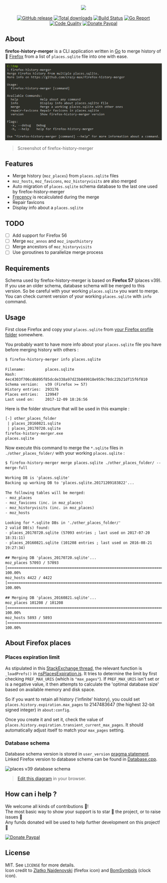 <p align="center"><a href="https://github.com/crazy-max/firefox-history-merger" target="_blank"><img width="100"src="https://raw.githubusercontent.com/crazy-max/firefox-history-merger/master/.res/firefox-history-merger.png"></a></p>

<p align="center">
  <a href="https://github.com/crazy-max/firefox-history-merger/releases/latest"><img src="https://img.shields.io/github/release/crazy-max/firefox-history-merger.svg?style=flat-square" alt="GitHub release"></a>
  <a href="https://github.com/crazy-max/firefox-history-merger/releases/latest"><img src="https://img.shields.io/github/downloads/crazy-max/firefox-history-merger/total.svg?style=flat-square" alt="Total downloads"></a>
  <a href="https://travis-ci.org/crazy-max/firefox-history-merger"><img src="https://img.shields.io/travis/crazy-max/firefox-history-merger/master.svg?style=flat-square" alt="Build Status"></a>
  <a href="https://goreportcard.com/report/github.com/crazy-max/firefox-history-merger"><img src="https://goreportcard.com/badge/github.com/crazy-max/firefox-history-merger?style=flat-square" alt="Go Report"></a>
  <a href="https://www.codacy.com/app/crazy-max/firefox-history-merger"><img src="https://img.shields.io/codacy/grade/85a6dc4ddaf14aeba2c4f1876126d785.svg?style=flat-square" alt="Code Quality"></a>
  <a href="https://www.paypal.com/cgi-bin/webscr?cmd=_s-xclick&hosted_button_id=ZMSMB3MERGPE8"><img src="https://img.shields.io/badge/donate-paypal-7057ff.svg?style=flat-square" alt="Donate Paypal"></a>
</p>

## About

**firefox-history-merger** is a CLI application written in [Go](https://golang.org/) to merge history of 🦊 [Firefox](https://www.mozilla.org/en-US/firefox/) from a list of `places.sqlite` file into one with ease.

![](.res/screenshot-20171210.png)
> Screenshot of firefox-history-merger

## Features

* Merge history (`moz_places`) from `places.sqlite` files
* `moz_hosts`, `moz_favicons`, `moz_historyvisits` are also merged
* Auto migration of `places.sqlite` schema database to the last one used by firefox-history-merger
* [Frecency](https://developer.mozilla.org/en-US/docs/Mozilla/Tech/Places/Frecency_algorithm) is recalculated during the merge
* Repair favicons
* Display info about a `places.sqlite`

## TODO

* [ ] Add support for Firefox 56
* [ ] Merge `moz_annos` and `moz_inputhistory`
* [ ] Merge ancestors of `moz_historyvisits`
* [ ] Use goroutines to parallelize merge process

## Requirements

Schema used by firefox-history-merger is based on **Firefox 57** (places v39). If you use an older schema, database schema will be merged to this version. So be careful with your working `places.sqlite` you want to merge.<br />
You can check current version of your working `places.sqlite` with `info` command.

## Usage

First close Firefox and copy your `places.sqlite` from [your Firefox profile folder](https://support.mozilla.org/en-US/kb/profiles-where-firefox-stores-user-data) somewhere. 

You probably want to have more info about your `places.sqlite` file you have before merging history with others :

```
$ firefox-history-merger info places.sqlite

Filename:         places.sqlite
Hash:             4ec4303f706cd6895f85dcde338a97d23b849918e959c70dc22b21df15f6f810
Schema version:   v39 (Firefox >= 57)
History entries:  293176
Places entries:   129947
Last used on:     2017-12-09 18:26:56
```

Here is the folder structure that will be used in this example :

```
[-] other_places_folder
 | places_20160821.sqlite
 | places_20170720.sqlite
firefox-history-merger.exe
places.sqlite
```

Now execute this command to merge the `*.sqlite` files in `./other_places_folder/` with your working `places.sqlite` :

```
$ firefox-history-merger merge places.sqlite ./other_places_folder/ --merge-full

Working DB is 'places.sqlite'
Backing up working DB to 'places.sqlite.20171209183822'...

The following tables will be merged:
- moz_places
- moz_favicons (inc. in moz_places)
- moz_historyvisits (inc. in moz_places)
- moz_hosts

Looking for *.sqlite DBs in './other_places_folder/'
2 valid DB(s) found:
- places_20170720.sqlite (57093 entries ; last used on 2017-07-20 18:31:11)
- places_20160821.sqlite (101208 entries ; last used on 2016-08-21 19:27:34)

## Merging DB 'places_20170720.sqlite'...
moz_places 57093 / 57093 [=============================================================================] 100.00%
moz_hosts 4422 / 4422 [=======================================================================================]  100.00%

## Merging DB 'places_20160821.sqlite'...
moz_places 101208 / 101208 [=============================================================================] 100.00%
moz_hosts 5893 / 5893 [=======================================================================================]  100.00%
```

## About Firefox places

### Places expiration limit

As stipulated in this [StackExchange thread](https://superuser.com/questions/895302/how-do-i-set-max-browsing-history-size/995459#995459), the relevant function is `_loadPrefs()` in [nsPlacesExpiration.js](https://dxr.mozilla.org/mozilla-central/source/toolkit/components/places/nsPlacesExpiration.js#714). It tries to determine the limit by first checking `PREF_MAX_URIS` (which is `"max_pages"`). If `PREF_MAX_URIS` isn't set or is a negative value, it then attempts to calculate the 'optimal database size' based on available memory and disk space.

So if you want to retain all history ('infinite' history), you could set `places.history.expiration.max_pages` to 2147483647 (the highest 32-bit signed integer) in `about:config`.

Once you create it and set it, check the value of `places.history.expiration.transient_current_max_pages`. It should automatically adjust itself to match your `max_pages` setting. 

### Database schema

Database schema version is stored in `user_version` [pragma statement](https://sqlite.org/pragma.html). Linked Firefox version to database schema can be found in [Database.cpp](https://dxr.mozilla.org/mozilla-central/source/toolkit/components/places/Database.cpp#993).

![places v39 database schema](https://raw.githubusercontent.com/crazy-max/firefox-history-merger/master/.res/schemas/places_v39.png)
> [Edit this diagram](https://www.draw.io/?title=places_v39.png&url=https%3A%2F%2Fraw.githubusercontent.com%2Fcrazy-max%2Ffirefox-history-merger%2Fmaster%2F.res%2Fschemas%2Fplaces_v39.png%3Ft%3D0) in your browser. 

## How can i help ?

We welcome all kinds of contributions :raised_hands:!<br />
The most basic way to show your support is to star :star2: the project, or to raise issues :speech_balloon:<br />
Any funds donated will be used to help further development on this project! :gift_heart:

[![Donate Paypal](https://raw.githubusercontent.com/crazy-max/firefox-history-merger/master/.res/paypal.png)](https://www.paypal.com/cgi-bin/webscr?cmd=_s-xclick&hosted_button_id=ZMSMB3MERGPE8)

## License

MIT. See `LICENSE` for more details.<br />
Icon credit to [Zlatko Najdenovski](http://pixelbazaar.com/) (firefox icon) and [BomSymbols](https://creativemarket.com/BomSymbols) (clock icon).
